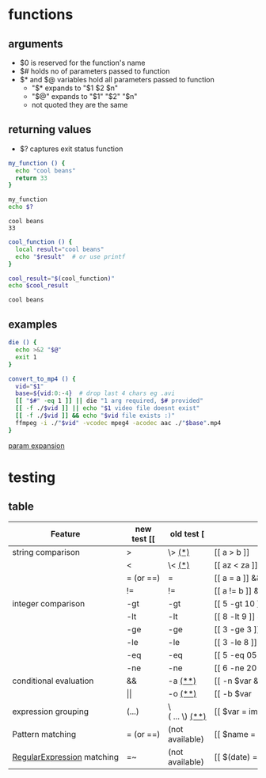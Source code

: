 # functions

## arguments

- $0 is reserved for the function's name
- $# holds no of parameters passed to function
- $* and $@ variables hold all parameters passed to function
    - "$* expands to  "$1 $2 $n"
    - "$@" expands to "$1" "$2" "$n"
    - not quoted they are the same

## returning values

- $? captures exit status function

```bash
my_function () {
  echo "cool beans"
  return 33
}

my_function
echo $?
```
```output
cool beans
33
```

```bash
cool_function () {
  local result="cool beans"
  echo "$result"  # or use printf
}

cool_result="$(cool_function)"
echo $cool_result
```
```output
cool beans
```

## examples

```bash
die () {
  echo >&2 "$@"
  exit 1
}

convert_to_mp4 () {
  vid="$1"
  base=${vid:0:-4}  # drop last 4 chars eg .avi
  [[ "$#" -eq 1 ]] || die "1 arg required, $# provided"
  [[ -f ./$vid ]] || echo "$1 video file doesnt exist"
  [[ -f ./$vid ]] && echo "$vid file exists :)"
  ffmpeg -i ./"$vid" -vcodec mpeg4 -acodec aac ./"$base".mp4
}
```
[param expansion](https://www.gnu.org/software/bash/manual/html_node/Shell-Parameter-Expansion.html)

# testing

## table

| **Feature** | **new test** [[ | **old test** [  | **Example** |
| -----| ---------| ------------| -- |
| string comparison | \> | \\> [(\*)](https://mywiki.wooledge.org/BashFAQ/031#np) | [[ a > b ]] || echo "a does not come after b" |
|  | < | \\< [(\*)](https://mywiki.wooledge.org/BashFAQ/031#np) | [[ az < za ]] && echo "az comes before za" |
|  | \= (or \==) | \= | [[ a = a ]] && echo "a equals a" |
|  | != | != | [[ a != b ]] && echo "a is not equal to b" |
| integer comparison | \-gt | \-gt | [[ 5 -gt 10 ]] || echo "5 is not bigger than 10"|
|   | \-lt | \-lt | [[ 8 -lt 9 ]] && echo "8 is less than 9" |
|   | \-ge | \-ge | [[ 3 -ge 3 ]] && echo "3 is greater than or equal to 3"           |
|   |   \-le | \-le | [[ 3 -le 8 ]] && echo "3 is less than or equal to 8"  |
|   | \-eq | \-eq | [[ 5 -eq 05 ]] && echo "5 equals 05" |
|   | \-ne | \-ne | [[ 6 -ne 20 ]] && echo "6 is not equal to 20" |
| conditional evaluation | && | \-a [(\*\*)](https://mywiki.wooledge.org/BashFAQ/031#np2) | [[ -n $var && -f $var ]] && echo "$var is a file" |
|   |  \|\|  | \-o [(\*\*)](https://mywiki.wooledge.org/BashFAQ/031#np2) | [[ -b $var || -c $var ]] && echo "$var is a device"               |
| expression grouping  | (...)  | \\( ... \\) [(\*\*)](https://mywiki.wooledge.org/BashFAQ/031#np2) | [[ $var = img\* && ($var = \*.png || $var = \*.jpg) ]] &&<br>echo "$var starts with img and ends with .jpg or .png" |
| Pattern matching   | \= (or \==)    | (not available) | [[ $name = a\* ]] || echo "name does not start with an 'a': $name" |
| [RegularExpression](https://mywiki.wooledge.org/RegularExpression) matching | \=~ | (not available) | [[ $(date) =~ ^Fri\\ ...\\ 13 ]] && echo "It's Friday the 13th!"|


